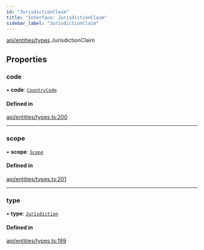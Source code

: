 ```yaml
---
id: "JurisdictionClaim"
title: "Interface: JurisdictionClaim"
sidebar_label: "JurisdictionClaim"
---
```


[api/entities/types](../../../../../modules/API/Entities/Types/Types.md).JurisdictionClaim

## Properties

### code

• **code**: [`CountryCode`](../../../../../enums/Generated/Types/CountryCode/CountryCode.md)

#### Defined in

[api/entities/types.ts:200](https://github.com/PolymeshAssociation/polymesh-sdk/blob/978e4ded6/src/api/entities/types.ts#L200)

___

### scope

• **scope**: [`Scope`](../Scope/Scope.md)

#### Defined in

[api/entities/types.ts:201](https://github.com/PolymeshAssociation/polymesh-sdk/blob/978e4ded6/src/api/entities/types.ts#L201)

___

### type

• **type**: [`Jurisdiction`](../../../../../enums/API/Entities/Types/ClaimType/ClaimType.md#jurisdiction)

#### Defined in

[api/entities/types.ts:199](https://github.com/PolymeshAssociation/polymesh-sdk/blob/978e4ded6/src/api/entities/types.ts#L199)
